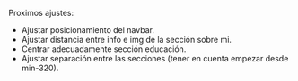 Proximos ajustes:

- Ajustar posicionamiento del navbar.
- Ajustar distancia entre info e img de la sección sobre mi.
- Centrar adecuadamente sección educación.
- Ajustar separación entre las secciones (tener en cuenta empezar desde min-320).
